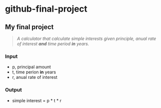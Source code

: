 # github-final-project
## My final project

> _A calculator that calculate simple interests given principle, anual rate of interest **and** time period **in** years._

### Input 

* p, principal amount 
* t, time perion **in** years
* r, anual rate of interest 

### Output

* simple interest = p * t * r 
